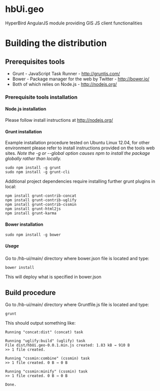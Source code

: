 # hbUi.geo
HyperBird AngularJS module providing GIS JS client functionalities

# Building the distribution #

## Prerequisites tools ##

* Grunt - JavaScript Task Runner - http://gruntjs.com/
* Bower - Package manager for the web by Twitter - http://bower.io/
* Both of which relies on Node.js - http://nodejs.org/


### Prerequisite tools installation ###


#### Node.js installation ####

Please follow install instructions at http://nodejs.org/


#### Grunt installation ####

Example installation procedure tested on Ubuntu Linux 12.04, 
for other environment please refer to install instructions 
provided on the tools web sites.
_Note the -g or --global option causes npm to install the package globally rather than locally._

    sudo npm install -g grunt
    sudo npm install -g grunt-cli

Additional project dependencies require installing further grunt plugins in local:

	npm install grunt-contrib-concat
	npm install grunt-contrib-uglify
	npm install grunt-contrib-cssmin
	npm install grunt-html2js
	npm install grunt-karma


#### Bower installation ####

    sudo npm install -g bower

##### Usage #####

Go to /hb-ui/main/ directory where bower.json file is located and type:

    bower install

This will deploy what is specified in bower.json 


## Build procedure ##

Go to /hb-ui/main/ directory where Gruntfile.js file is located and type:

    grunt

This should output something like: 		

    Running "concat:dist" (concat) task
    
    Running "uglify:build" (uglify) task
    File dist/hbUi.geo-0.0.1.min.js created: 1.83 kB → 910 B
    >> 1 file created.
    
    Running "cssmin:combine" (cssmin) task
    >> 1 file created. 0 B → 0 B
    	
    Running "cssmin:minify" (cssmin) task
    >> 1 file created. 0 B → 0 B
    
    Done.
